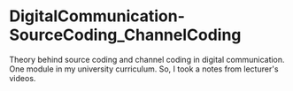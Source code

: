 # DigitalCommunication-SourceCoding_ChannelCoding
Theory behind source coding and channel coding in digital communication. One module in my university curriculum. So, I took a notes from lecturer's videos.
